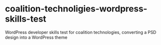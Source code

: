 # coalition-technoligies-wordpress-skills-test
WordPress developer skills test for coalition technologies, converting a PSD design into a WordPress theme
